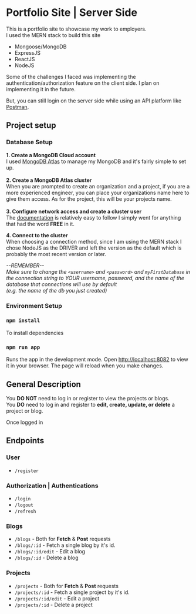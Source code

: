 # Portfolio Site | Server Side

This is a portfolio site to showcase my work to employers.  
I used the MERN stack to build this site

* Mongoose/MongoDB
* ExpressJS
* ReactJS
* NodeJS

Some of the challenges I faced was implementing the authentication/authorization feature on the client side.  I plan on implementing it in the future. 
<br>

But, you can still login on the server side while using an API platform like [Postman](https://www.postman.com/).

## Project setup

### Database Setup
__1. Create a MongoDB Cloud account<br/>__
I used [MongoDB Atlas](https://www.mongodb.com/cloud/atlas/efficiency?utm_content=rlsapostreg&utm_source=google&utm_campaign=gs_americas_uscan_search_brand_dsa_atlas_desktop_rlsa_postreg&utm_term=&utm_medium=cpc_paid_search&utm_ad=&utm_ad_campaign_id=14383025495&adgroup=129270225274&gclid=Cj0KCQjwhqaVBhCxARIsAHK1tiNjMxbLQCh-LGKSvhYhzat08xXJzcPPP7Mn0koidJ0Be7OSC_i36sUaArLaEALw_wcB) to manage my MongoDB and it's fairly simple to set up.
<br/>
<br/>
__2. Create a MongoDB Atlas cluster__<br/>
When you are prompted to create an organization and a project, if you are a more experienced engineer, you can place your organizations name here to give them access.  As for the project, this will be your projects name.
<br>
<br/>
__3. Configure network access and create a cluster user__<br/>
The [documentation](https://www.mongodb.com/basics/mongodb-atlas-tutorial) is relatively easy to follow I simply went for anything that had the word __FREE__ in it.

__4. Connect to the cluster__<br/>
When choosing a connection method, since I am using the MERN stack I chose NodeJS as the DRIVER and left the version as the default which is probably the most recent version or later.

_--REMEMBER--_<br/>
_Make sure to change the `<username>` and `<password>` and `myFirstDatabase` in the connection string to YOUR username, password, and the name of the database that connections will use by default <br/>(e.g. the name of the db you just created)_
### Environment Setup
### `npm install` 
To install dependencies

### `npm run app`
Runs the app in the development mode.
Open [http://localhost:8082](http://localhost:8082) to view it in your browser.
The page will reload when you make changes.

## General Description
You **DO NOT** need to log in or register to view the projects or blogs.<br>
You **DO** need to log in and register to **edit, create, update, or delete** a project or blog.

Once logged in

## Endpoints

### User
* `/register`

### Authorization | Authentications
* `/login`
* `/logout`
* `/refresh`

### Blogs
* `/blogs` - Both for **Fetch** & **Post** requests
* `/blogs/:id` - Fetch a single blog by it's id.
* `/blogs/:id/edit` - Edit a blog
* `/blogs/:id` - Delete a blog

### Projects
* `/projects` - Both for **Fetch** & **Post** requests
* `/projects/:id` - Fetch a single project by it's id.
* `/projects/:id/edit` - Edit a project
* `/projects/:id` - Delete a project
